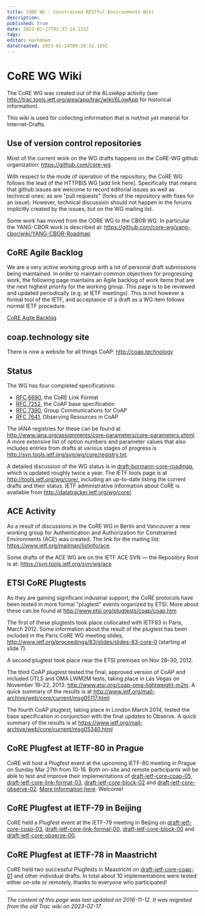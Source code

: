 ```yaml
---
title: CORE WG - Constrained RESTful Environments Wiki
description: 
published: true
date: 2023-02-27T02:37:14.115Z
tags: 
editor: markdown
dateCreated: 2023-01-24T00:20:32.189Z
---
```


# CoRE WG Wiki
The CoRE WG was created out of the 6LowApp activity (see http://trac.tools.ietf.org/area/app/trac/wiki/6LowApp for historical information).

This wiki is used for collecting information that is not/not yet material for Internet-Drafts.

## Use of version control repositories
Most of the current work on the WG drafts happens on the CoRE-WG github organization: https://github.com/core-wg

With respect to the mode of operation of the repository, the CoRE WG follows the lead of the HTTPBIS WG [add link here]. Specifically that means that github issues are welcome to record editorial issues as well as technical ones; as are "pull requests" (forks of the repository with fixes for an issue). However, technical discussion should not happen in the forums implicitly created by the issues, but on the WG mailing list.

Some work has moved from the CORE WG to the CBOR WG.  In particular the YANG-CBOR work is described at: https://github.com/core-wg/yang-cbor/wiki/YANG-CBOR-Roadmap


## CoRE Agile Backlog
We are a very active working group with a lot of personal draft submissions being maintained. In order to maintain common objectives for progressing work, the following page maintains an Agile backlog of work items that are the next highest priority for the working group. This page is to be reviewed and updated periodically (e.g. at IETF meetings). This is not however a formal tool of the IETF, and acceptance of a draft as a WG item follows normal IETF procedure.

[CoRE Agile Backlog](/group/core/CoreBacklog)

## coap.technology site
There is now a website for all things CoAP: http://coap.technology

## Status
The WG has four completed specifications:

- [RFC 6690](http://tools.ietf.org/html/rfc6690), the CoRE Link Format
- [RFC 7252](http://tools.ietf.org/html/rfc7252), the CoAP base specification
- [RFC 7390](http://tools.ietf.org/html/rfc7390), Group Communications for CoAP
- [RFC 7641](http://tools.ietf.org/html/rfc7641), Observing Resources in CoAP

The IANA registries for these can be found at  http://www.iana.org/assignments/core-parameters/core-parameters.xhtml. A more extensive list of option numbers and parameter values that also includes entries from drafts at various stages of progress is http://svn.tools.ietf.org/svn/wg/core/registry.txt.

A detailed discussion of the WG status is in [draft-bormann-core-roadmap](http://tools.ietf.org/html/draft-bormann-core-roadmap), which is updated roughly twice a year. The IETF tools page is at http://tools.ietf.org/wg/core/, including an up-to-date listing the current drafts and their status. IETF administrative information about CoRE is available from http://datatracker.ietf.org/wg/core/.

## ACE Activity
As a result of discussions in the CoRE WG in Berlin and Vancouver a new working group for Authentication and Authorization for Constrained Environments (ACE) was created. The link for the mailing list: https://www.ietf.org/mailman/listinfo/ace.

Some drafts of the ACE WG are on the IETF ACE SVN — the Repository Root is at: https://svn.tools.ietf.org/svn/wg/ace

## ETSI CoRE Plugtests
As they are gaining significant industrial support, the CoRE protocols have been tested in more formal "plugtest" events organized by ETSI. More about these can be found at http://www.etsi.org/plugtests/coap/coap.htm

The first of these plugtests took place collocated with IETF83 in Paris, March 2012. Some information about the result of the plugtest has been included in the Paris CoRE WG meeting slides, http://www.ietf.org/proceedings/83/slides/slides-83-core-0 (starting at slide 7).

A second plugtest took place near the ETSI premises on Nov 28–30, 2012.

The third CoAP plugtest tested the final, approved version of CoAP and included DTLS and OMA LWM2M tests, taking place in Las Vegas on November 19–22, 2013: http://www.etsi.org/coap-oma-lightweight-m2m. A quick summary of the results is at http://www.ietf.org/mail-archive/web/core/current/msg05117.html

The fourth CoAP plugtest, taking place in London March 2014, tested the base specification in conjunction with the final updates to Observe. A quick summary of the results is at https://www.ietf.org/mail-archive/web/core/current/msg05340.html

## CoRE Plugfest at IETF-80 in Prague
CoRE will host a Plugfest event at the upcoming IETF-80 meeting in Prague on Sunday Mar 27th from 10-16. Both on-site and remote participants will be able to test and improve their implementations of [draft-ietf-core-coap-05](http://tools.ietf.org/html/draft-ietf-core-coap-05), [draft-ietf-core-link-format-03](http://tools.ietf.org/html/draft-ietf-core-link-format-03), [draft-ietf-core-block-02](http://tools.ietf.org/html/draft-ietf-core-block-02) and [draft-ietf-core-observe-02](http://tools.ietf.org/html/draft-ietf-core-observe-02). [More information here](/group/core/PlugFest). Welcome!

## CoRE Plugfest at IETF-79 in Beijing
CoRE held a Plugfest event at the IETF-79 meeting in Beijing on [draft-ietf-core-coap-03](http://tools.ietf.org/html/draft-ietf-core-coap-03), [draft-ietf-core-link-format-00](http://tools.ietf.org/html/draft-ietf-core-link-format-00), [draft-ietf-core-block-00](http://tools.ietf.org/html/draft-ietf-core-block-00) and [draft-ietf-core-observe-00](http://tools.ietf.org/html/draft-ietf-core-observe-00).

## CoRE Plugfest at IETF-78 in Maastricht
CoRE held two successful Plugfests in Maastricht on [draft-ietf-core-coap-01](http://tools.ietf.org/html/draft-ietf-core-coap-01) and other individual drafts. In total about 10 implementations were tested either on-site or remotely, thanks to everyone who participated!
&nbsp;
&nbsp;
&nbsp;

---

*The content of this page was last updated on 2016-11-12. It was migrated from the old Trac wiki on 2023-02-17.*

